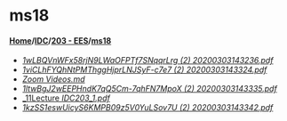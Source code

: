 # ms18
#### [Home](../../..)/[IDC](../..)/[203 - EES](..)/[ms18]()
- [_1wLBQVnWFx58rjN9LWaOFPTf7SNqqrLrg (2) 20200303143236.pdf_](1wLBQVnWFx58rjN9LWaOFPTf7SNqqrLrg%20(2)%2020200303143236.pdf)
- [_1viCLhFYQhNtPMThggHjprLNJSyF-c7e7 (2) 20200303143324.pdf_](1viCLhFYQhNtPMThggHjprLNJSyF-c7e7%20(2)%2020200303143324.pdf)
- [_Zoom Videos.md_](Zoom%20Videos)
- [_1ltwBgJ2wEEPHndK7qQ5Cm-7qhFN7MpoX (2) 20200303143335.pdf_](1ltwBgJ2wEEPHndK7qQ5Cm-7qhFN7MpoX%20(2)%2020200303143335.pdf)
- [_11Lecture _IDC203_1.pdf_](11Lecture%20_IDC203_1.pdf)
- [_1kzSS1eswUicyS6KMPB09z5V0YuLSov7U (2) 20200303143342.pdf_](1kzSS1eswUicyS6KMPB09z5V0YuLSov7U%20(2)%2020200303143342.pdf)
